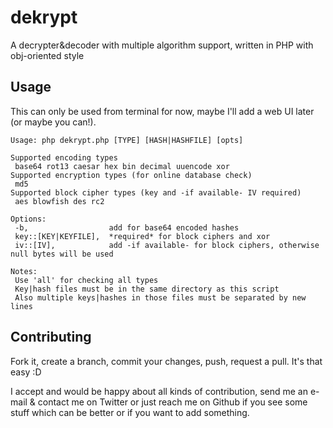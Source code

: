 # dekrypt
A decrypter&amp;decoder with multiple algorithm support, written in PHP with obj-oriented style

## Usage
This can only be used from terminal for now, maybe I'll add a web UI later (or maybe you can!).
```
Usage: php dekrypt.php [TYPE] [HASH|HASHFILE] [opts]

Supported encoding types
 base64 rot13 caesar hex bin decimal uuencode xor
Supported encryption types (for online database check)
 md5
Supported block cipher types (key and -if available- IV required)
 aes blowfish des rc2

Options:
 -b,                  add for base64 encoded hashes
 key::[KEY|KEYFILE],  *required* for block ciphers and xor
 iv::[IV],            add -if available- for block ciphers, otherwise null bytes will be used 

Notes:
 Use 'all' for checking all types
 Key|hash files must be in the same directory as this script
 Also multiple keys|hashes in those files must be separated by new lines
```

## Contributing
Fork it, create a branch, commit your changes, push, request a pull. It's that easy :D

I accept and would be happy about all kinds of contribution, send me an e-mail & contact me on Twitter or just reach me on Github if you see some stuff which can be better or if you want to add something.
